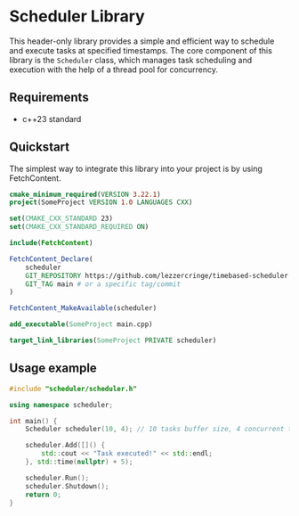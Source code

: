 # Scheduler Library

This header-only library provides a simple and efficient way to schedule and execute tasks at specified timestamps.
The core component of this library is the `Scheduler` class, which manages task scheduling and execution with the help of a thread pool for concurrency.

## Requirements
- c++23 standard

## Quickstart
The simplest way to integrate this library into your project is by using FetchContent.

```cmake
cmake_minimum_required(VERSION 3.22.1)
project(SomeProject VERSION 1.0 LANGUAGES CXX)

set(CMAKE_CXX_STANDARD 23)
set(CMAKE_CXX_STANDARD_REQUIRED ON)

include(FetchContent)

FetchContent_Declare(
    scheduler
    GIT_REPOSITORY https://github.com/lezzercringe/timebased-scheduler.git
    GIT_TAG main # or a specific tag/commit
)

FetchContent_MakeAvailable(scheduler)

add_executable(SomeProject main.cpp)

target_link_libraries(SomeProject PRIVATE scheduler)
```


## Usage example

```cpp
#include "scheduler/scheduler.h"

using namespace scheduler;

int main() {
    Scheduler scheduler(10, 4); // 10 tasks buffer size, 4 concurrent threads

    scheduler.Add([]() {
        std::cout << "Task executed!" << std::endl;
    }, std::time(nullptr) + 5);

    scheduler.Run();
    scheduler.Shutdown();
    return 0;
}
```
